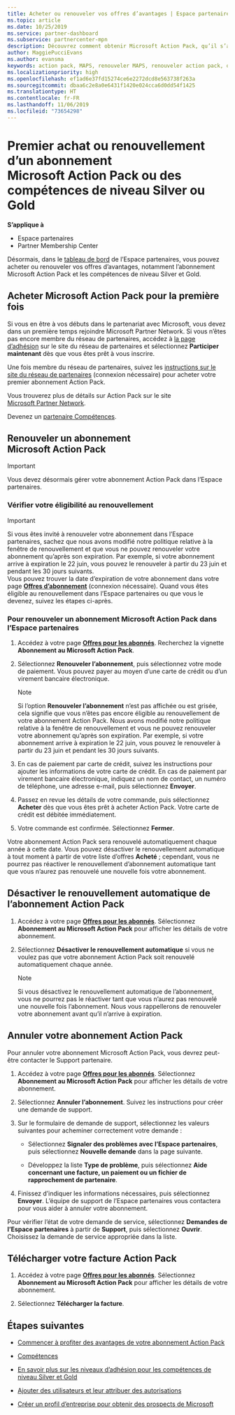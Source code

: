 ```yaml
---
title: Acheter ou renouveler vos offres d’avantages | Espace partenaires
ms.topic: article
ms.date: 10/25/2019
ms.service: partner-dashboard
ms.subservice: partnercenter-mpn
description: Découvrez comment obtenir Microsoft Action Pack, qu’il s’agisse d’un premier achat ou d’un renouvellement.
author: MaggiePucciEvans
ms.author: evansma
keywords: action pack, MAPS, renouveler MAPS, renouveler action pack, obtenir action pack
ms.localizationpriority: high
ms.openlocfilehash: ef1ad6e37fd15274ce6e2272dcd8e563738f263a
ms.sourcegitcommit: dbaa6c2e8a0e6431f1420e024cca6d0dd54f1425
ms.translationtype: HT
ms.contentlocale: fr-FR
ms.lasthandoff: 11/06/2019
ms.locfileid: "73654298"
---
```

# <a name="buy-for-the-first-time-or-renew-a-microsoft-action-pack-subscription-or-the-silver-or-gold-competencies"></a>Premier achat ou renouvellement d’un abonnement Microsoft Action Pack ou des compétences de niveau Silver ou Gold

**S’applique à**

-  Espace partenaires
-  Partner Membership Center

Désormais, dans le [tableau de bord](https://docs.microsoft.com/partner-center/) de l’Espace partenaires, vous pouvez acheter ou renouveler vos offres d’avantages, notamment l’abonnement Microsoft Action Pack et les compétences de niveau Silver et Gold. 

## <a name="buy-microsoft-action-pack-for-the-first-time"></a>Acheter Microsoft Action Pack pour la première fois

Si vous en être à vos débuts dans le partenariat avec Microsoft, vous devez dans un première temps rejoindre Microsoft Partner Network. Si vous n’êtes pas encore membre du réseau de partenaires, accédez à [la page d’adhésion](https://partner.microsoft.com/membership) sur le site du réseau de partenaires et sélectionnez **Participer maintenant** dès que vous êtes prêt à vous inscrire. 

Une fois membre du réseau de partenaires, suivez les [instructions sur le site du réseau de partenaires](https://partner.microsoft.com/membership/action-pack) (connexion nécessaire) pour acheter votre premier abonnement Action Pack. 

Vous trouverez plus de détails sur Action Pack sur le site [Microsoft Partner Network](https://partner.microsoft.com/membership/internal-use-software#simple-tab-content-3).

Devenez un [partenaire Compétences](https://partner.microsoft.com/membership/competencies). 

## <a name="renew-a-microsoft-action-pack-subscription"></a>Renouveler un abonnement Microsoft Action Pack

>[!IMPORTANT]
>Vous devez désormais gérer votre abonnement Action Pack dans l’Espace partenaires.

### <a name="check-your-renewal-eligibility"></a>Vérifier votre éligibilité au renouvellement

>[!IMPORTANT]
>Si vous êtes invité à renouveler votre abonnement dans l’Espace partenaires, sachez que nous avons modifié notre politique relative à la fenêtre de renouvellement et que vous ne pouvez renouveler votre abonnement qu’après son expiration. Par exemple, si votre abonnement arrive à expiration le 22 juin, vous pouvez le renouveler à partir du 23 juin et pendant les 30 jours suivants.       
>Vous pouvez trouver la date d’expiration de votre abonnement dans votre page [**Offres d’abonnement**](https://partnercenter.microsoft.com/pcv/partnership/offers) (connexion nécessaire). Quand vous êtes éligible au renouvellement dans l’Espace partenaires ou que vous le devenez, suivez les étapes ci-après.  

### <a name="to-renew-a-microsoft-action-pack-subscription-in-the-partner-center"></a>Pour renouveler un abonnement Microsoft Action Pack dans l’Espace partenaires

1. Accédez à votre page [**Offres pour les abonnés**](https://partnercenter.microsoft.com/pcv/partnership/offers). Recherchez la vignette **Abonnement au Microsoft Action Pack**.  

2. Sélectionnez **Renouveler l’abonnement**, puis sélectionnez votre mode de paiement. Vous pouvez payer au moyen d’une carte de crédit ou d’un virement bancaire électronique.

    >[!NOTE]
    >Si l’option **Renouveler l’abonnement** n’est pas affichée ou est grisée, cela signifie que vous n’êtes pas encore éligible au renouvellement de votre abonnement Action Pack. Nous avons modifié notre politique relative à la fenêtre de renouvellement et vous ne pouvez renouveler votre abonnement qu’après son expiration. Par exemple, si votre abonnement arrive à expiration le 22 juin, vous pouvez le renouveler à partir du 23 juin et pendant les 30 jours suivants.  

3. En cas de paiement par carte de crédit, suivez les instructions pour ajouter les informations de votre carte de crédit. En cas de paiement par virement bancaire électronique, indiquez un nom de contact, un numéro de téléphone, une adresse e-mail, puis sélectionnez **Envoyer**. 
     
4. Passez en revue les détails de votre commande, puis sélectionnez **Acheter** dès que vous êtes prêt à acheter Action Pack. Votre carte de crédit est débitée immédiatement.

5. Votre commande est confirmée. Sélectionnez **Fermer**.

Votre abonnement Action Pack sera renouvelé automatiquement chaque année à cette date. Vous pouvez désactiver le renouvellement automatique à tout moment à partir de votre liste d’offres **Acheté** ; cependant, vous ne pourrez pas réactiver le renouvellement d’abonnement automatique tant que vous n’aurez pas renouvelé une nouvelle fois votre abonnement. 


## <a name="turn-off-automatic-action-pack-subscription-renewal"></a>Désactiver le renouvellement automatique de l’abonnement Action Pack

1. Accédez à votre page [**Offres pour les abonnés**](https://partnercenter.microsoft.com/pcv/partnership/offers).  Sélectionnez **Abonnement au Microsoft Action Pack** pour afficher les détails de votre abonnement. 

2. Sélectionnez **Désactiver le renouvellement automatique** si vous ne voulez pas que votre abonnement Action Pack soit renouvelé automatiquement chaque année. 

    >[!NOTE]
    >Si vous désactivez le renouvellement automatique de l’abonnement, vous ne pourrez pas le réactiver tant que vous n’aurez pas renouvelé une nouvelle fois l’abonnement. Nous vous rappellerons de renouveler votre abonnement avant qu’il n’arrive à expiration.


## <a name="cancel-your-action-pack-subscription"></a>Annuler votre abonnement Action Pack

Pour annuler votre abonnement Microsoft Action Pack, vous devrez peut-être contacter le Support partenaire.

1. Accédez à votre page [**Offres pour les abonnés**](https://partnercenter.microsoft.com/pcv/partnership/offers). Sélectionnez **Abonnement au Microsoft Action Pack** pour afficher les détails de votre abonnement. 

3. Sélectionnez **Annuler l’abonnement**. Suivez les instructions pour créer une demande de support. 

4. Sur le formulaire de demande de support, sélectionnez les valeurs suivantes pour acheminer correctement votre demande :

    -  Sélectionnez **Signaler des problèmes avec l’Espace partenaires**, puis sélectionnez **Nouvelle demande** dans la page suivante.

    -  Développez la liste **Type de problème**, puis sélectionnez **Aide concernant une facture, un paiement ou un fichier de rapprochement de partenaire**. 

5. Finissez d’indiquer les informations nécessaires, puis sélectionnez **Envoyer**. L’équipe de support de l’Espace partenaires vous contactera pour vous aider à annuler votre abonnement.

Pour vérifier l’état de votre demande de service, sélectionnez **Demandes de l’Espace partenaires** à partir de **Support**, puis sélectionnez **Ouvrir**. Choisissez la demande de service appropriée dans la liste.  

## <a name="download-your-action-pack-invoice"></a>Télécharger votre facture Action Pack

1. Accédez à votre page [**Offres pour les abonnés**](https://partnercenter.microsoft.com/pcv/partnership/offers). Sélectionnez **Abonnement au Microsoft Action Pack** pour afficher les détails de votre abonnement. 

3. Sélectionnez **Télécharger la facture**.
 
## <a name="next-steps"></a>Étapes suivantes

-   [Commencer à profiter des avantages de votre abonnement Action Pack](manage-your-partner-network-benefits.md)

-   [Compétences](learn-about-competencies.md)

-   [En savoir plus sur les niveaux d’adhésion pour les compétences de niveau Silver et Gold](https://partner.microsoft.com/membership/internal-use-software#simple-tab-content-2)

-   [Ajouter des utilisateurs et leur attribuer des autorisations](create-user-accounts-and-set-permissions.md)

-   [Créer un profil d’entreprise pour obtenir des prospects de Microsoft](create-a-marketing-profile.md)



